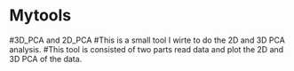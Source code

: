 # Mytools
#3D_PCA and 2D_PCA
#This is a small tool I wirte to do the 2D and 3D PCA analysis.
#This tool is consisted of two parts  read data and  plot the 2D and 3D PCA of the data.
